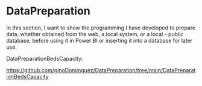 # DataPreparation
In this section, I want to show the programming I have developed to prepare data, whether obtained from the web, a local system, or a local - public database, before using it in Power BI or inserting it into a database for later use.


DataPreparationBedsCapacity:

https://github.com/ginoDominguez/DataPreparation/tree/main/DataPreparationBedsCapacity
